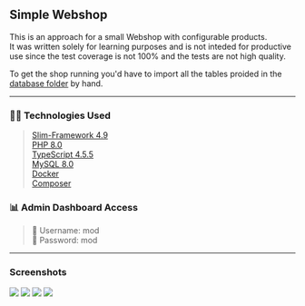 ## Simple Webshop

This is an approach for a small Webshop with configurable products.   
It was written solely for learning purposes and is not inteded for productive use since the test coverage is not 100% and the tests are not high quality.

To get the shop running you'd have to import all the tables proided in the [database folder](https://github.com/tolik518/simple_webshop/tree/master/Documentation/exported_database) by hand.

---

### 👨‍💻 Technologies Used  
>[Slim-Framework 4.9](https://www.slimframework.com/)  
[PHP 8.0](https://www.php.net/)  
[TypeScript 4.5.5](https://www.typescriptlang.org/)  
[MySQL 8.0](https://www.mysql.com/)  
[Docker](https://www.docker.com/get-started)  
[Composer](https://getcomposer.org/)


### 📊 Admin Dashboard Access   
>👤 Username: mod  
🔑 Password: mod

---
### Screenshots

![](https://returnnull.de/images/webshop3.png)
![](https://returnnull.de/images/webshop4.png)
![](https://returnnull.de/images/webshop2.png)
![](https://returnnull.de/images/webshop1.png)